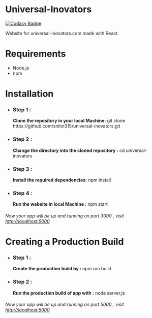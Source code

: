 # Universal-Inovators

[![Codacy Badge](https://api.codacy.com/project/badge/Grade/3bd25667ba164357b5fab833738bba62)](https://app.codacy.com/manual/snitin315/universal-inovators?utm_source=github.com&utm_medium=referral&utm_content=snitin315/universal-inovators&utm_campaign=Badge_Grade_Dashboard)

Website for universal-inovators.com made with React.

# Requirements 
* Node.js
* npm

# Installation

* <h3>Step 1 :</h3> <b>Clone the repository in your local Machine:</b> git clone https://github.com/snitin315/universal-inovators.git

* <h3>Step 2 :</h3> <b>Change the directory into the cloned repository :</b> cd universal-inovators

* <h3>Step 3 :</h3> <b>Install the required dependencies:</b> npm install

* <h3>Step 4 :</h3> <b>Run the website in local Machine :</b> npm start

<h6> Now your app will be up and running on port 3000 , visit <a href="http://localhost:3000" target="_blank">http://localhost:5000</a> </h6>

# Creating a Production Build 

* <h3>Step 1 :</h3> <b>Create the production build by :</b> npm run build

* <h3>Step 2 :</h3> <b>Run the production build of app with :</b> node server.js

<h6> Now your app will be up and running on port 5000 , visit <a href="http://localhost:5000" target="_blank">http://localhost:5000</a> </h6>
